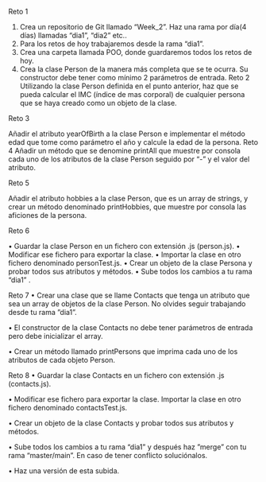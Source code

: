 Reto 1

1. Crea un repositorio de Git llamado “Week_2”. Haz una rama por día(4 días) llamadas
“dia1”, “dia2” etc..
2. Para los retos de hoy trabajaremos desde la rama “dia1”.
3. Crea una carpeta llamada POO, donde guardaremos todos los retos de hoy.
4. Crea la clase Person de la manera más completa que se te ocurra. Su constructor debe
tener como mínimo 2 parámetros de entrada.
Reto 2
Utilizando la clase Person definida en el punto anterior, haz que se pueda calcular el IMC
(índice de mas corporal) de cualquier persona que se haya creado como un objeto de la
clase.

Reto 3

Añadir el atributo yearOfBirth a la clase Person e implementar el método edad que tome
como parámetro el año y calcule la edad de la persona.
Reto 4
Añadir un método que se denomine printAll que muestre por consola cada uno de los
atributos de la clase Person seguido por “-” y el valor del atributo.

Reto 5

Añadir el atributo hobbies a la clase Person, que es un array de strings, y crear un método
denominado printHobbies, que muestre por consola las aficiones de la persona.

Reto 6

• Guardar la clase Person en un fichero con extensión .js (person.js).
• Modificar ese fichero para exportar la clase.
• Importar la clase en otro fichero denominado personTest.js.
• Crear un objeto de la clase Persona y probar todos sus atributos y métodos.
• Sube todos los cambios a tu rama “dia1”
.

Reto 7
• Crear una clase que se llame Contacts que tenga un atributo que sea un array de objetos
de la clase Person. No olvides seguir trabajando desde tu rama ”dia1”.

• El constructor de la clase Contacts no debe tener parámetros de entrada pero debe
inicializar el array.

• Crear un método llamado printPersons que imprima cada uno de los atributos de cada
objeto Person.

Reto 8
• Guardar la clase Contacts en un fichero con extensión .js (contacts.js).

• Modificar ese fichero para exportar la clase. Importar la clase en otro fichero denominado
contactsTest.js.

• Crear un objeto de la clase Contacts y probar todos sus atributos y métodos.

• Sube todos los cambios a tu rama “dia1” y después haz ”merge” con tu rama
“master/main”. En caso de tener conflicto soluciónalos.

• Haz una versión de esta subida.